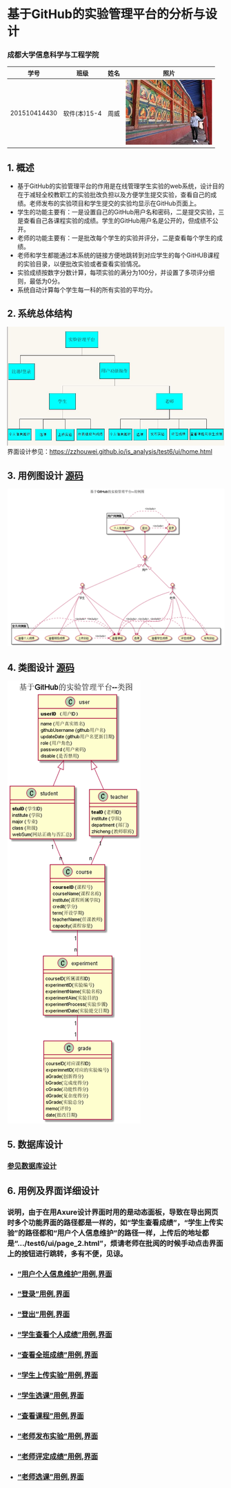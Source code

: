 # 基于GitHub的实验管理平台的分析与设计

### 成都大学信息科学与工程学院
|    学号  |   班级    |    姓名  |   照片     |
|:--------:|:--------: | :----------: | :-------:|
|201510414430|软件(本)15-4|周威 |![](./myself.jpg)|

## 1. 概述
- 基于GitHub的实验管理平台的作用是在线管理学生实验的web系统，设计目的在于减轻全校教职工的实验批改负担以及方便学生提交实验，查看自己的成绩。老师发布的实验项目和学生提交的实验均显示在GitHub页面上。
- 学生的功能主要有：一是设置自己的GitHub用户名和密码，二是提交实验，三是查看自己各课程实验的成绩。学生的GitHub用户名是公开的，但成绩不公开。
- 老师的功能主要有：一是批改每个学生的实验并评分，二是查看每个学生的成绩。
- 老师和学生都能通过本系统的链接方便地跳转到对应学生的每个GitHUB课程的实验目录，以便批改实验或者查看实验情况。
- 实验成绩按数字分数计算，每项实验的满分为100分，并设置了多项评分细则，最低为0分。
- 系统自动计算每个学生每一科的所有实验的平均分。
    
## 2. 系统总体结构
![](xtztjg.JPG)
界面设计参见：https://zzhouwei.github.io/is_analysis/test6/ui/home.html
    
## 3. 用例图设计 [源码](./src/usercase.puml)
![](./yonglitu.png)

## 4. 类图设计 [源码](./src/leitu.puml)
![](./leitu.png)

## 5. 数据库设计
### [参见数据库设计](数据库设计.md)

## 6. 用例及界面详细设计
### 说明，由于在用Axure设计界面时用的是动态面板，导致在导出网页时多个功能界面的路径都是一样的，如“学生查看成绩”，“学生上传实验”的路径都和“用户个人信息维护”的路径一样，上传后的地址都是“.../test6/ui/page_2.html”，烦请老师在批阅的时候手动点击界面上的按钮进行跳转，多有不便，见谅。
- ### [“用户个人信息维护”用例](./个人信息维护.md),[界面](https://zzhouwei.github.io/is_analysis/test6/ui/page_2.html)

- ### [“登录”用例](./登录.md),[界面](https://zzhouwei.github.io/is_analysis/test6/ui/home.html)

- ### [“登出”用例](./登出.md),[界面](https://zzhouwei.github.io/is_analysis/test6/ui/page_2.html)

- ### [“学生查看个人成绩”用例](./查看个人成绩.md),[界面](https://zzhouwei.github.io/is_analysis/test6/ui/page_2.html)

- ### [“查看全班成绩”用例](./查看全班成绩.md),[界面](https://zzhouwei.github.io/is_analysis/test6/ui/page_2.html)

- ### [“学生上传实验”用例](./学生上传实验.md),[界面](https://zzhouwei.github.io/is_analysis/test6/ui/page_2.html)

- ###  [“学生选课”用例](./学生选课.md),[界面](https://zzhouwei.github.io/is_analysis/test6/ui/page_2.html)

- ### [“查看课程”用例](./查看课程.md),[界面](https://zzhouwei.github.io/is_analysis/test6/ui/page_2.html)


- ### [“老师发布实验”用例](./老师发布实验.md),[界面](https://zzhouwei.github.io/is_analysis/test6/ui/page_1.html)
    

- ### [“老师评定成绩”用例](./老师评定成绩.md),[界面](https://zzhouwei.github.io/is_analysis/test6/ui/page_1.html)
    
- ### [“老师选课”用例](./老师选课.md),[界面](https://zzhouwei.github.io/is_analysis/test6/ui/page_1.html)
   

